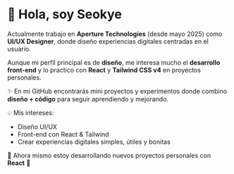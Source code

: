# 👋 Hola, soy Seokye  

Actualmente trabajo en **Aperture Technologies** (desde mayo 2025) como **UI/UX Designer**, donde diseño experiencias digitales centradas en el usuario.  

Aunque mi perfil principal es de **diseño**, me interesa mucho el **desarrollo front-end** y lo practico con **React** y **Tailwind CSS v4** en proyectos personales.  

✨ En mi GitHub encontrarás mini proyectos y experimentos donde combino **diseño + código** para seguir aprendiendo y mejorando.  

💡 Mis intereses:  
- Diseño UI/UX  
- Front-end con React & Tailwind  
- Crear experiencias digitales simples, útiles y bonitas  

📌 Ahora mismo estoy desarrollando nuevos proyectos personales con **React** 🚀
